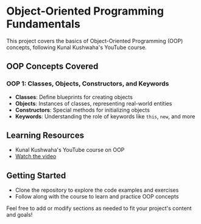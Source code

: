 # Object-Oriented Programming Fundamentals

This project covers the basics of Object-Oriented Programming (OOP) concepts, following Kunal Kushwaha's YouTube course.

## OOP Concepts Covered

### OOP 1: Classes, Objects, Constructors, and Keywords

* **Classes**: Define blueprints for creating objects
* **Objects**: Instances of classes, representing real-world entities
* **Constructors**: Special methods for initializing objects
* **Keywords**: Understanding the role of keywords like `this`, `new`, and more

## Learning Resources

* Kunal Kushwaha's YouTube course on OOP
* [Watch the video](https://youtu.be/BSVKUk58K6U?si=5YZC0gKzbLs76Yap)


## Getting Started

* Clone the repository to explore the code examples and exercises
* Follow along with the course to learn and practice OOP concepts

Feel free to add or modify sections as needed to fit your project's content and goals!